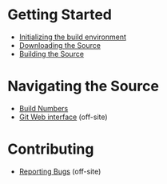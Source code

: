 # Getting Started #
- [Initializing the build environment](/developers/initializing.html)
- [Downloading the Source](/developers/downloading.html)
- [Building the Source](/developers/building.html)

# Navigating the Source #
- [Build Numbers](/developers/build-numbers.html)
- [Git Web interface](http://tracker.openchange.org/projects/openchange/repository) (off-site)

# Contributing #
- [Reporting Bugs](http://tracker.openchange.org) (off-site)

